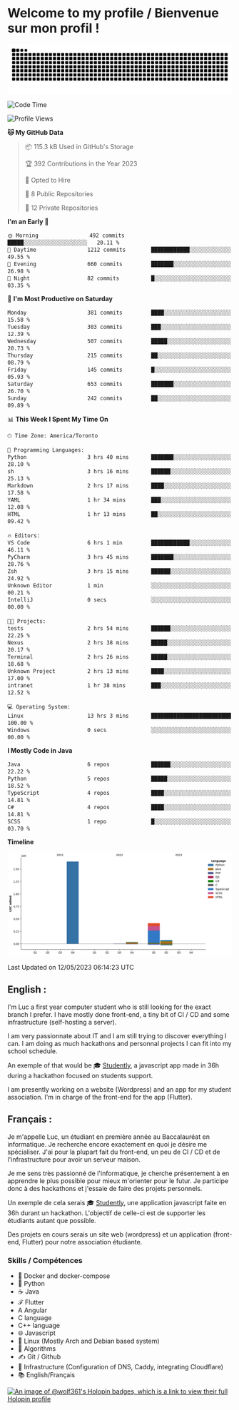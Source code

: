 # Welcome to my profile / Bienvenue sur mon profil !

![snake gif](https://github.com/wolf-361/wolf-361/blob/output/github-contribution-grid-snake.svg)

<!--START_SECTION:waka-->
![Code Time](http://img.shields.io/badge/Code%20Time-76%20hrs%205%20mins-blue)

![Profile Views](http://img.shields.io/badge/Profile%20Views-0-blue)

**🐱 My GitHub Data** 

> 📦 115.3 kB Used in GitHub's Storage 
 > 
> 🏆 392 Contributions in the Year 2023
 > 
> 💼 Opted to Hire
 > 
> 📜 8 Public Repositories 
 > 
> 🔑 12 Private Repositories 
 > 
**I'm an Early 🐤** 

```text
🌞 Morning                492 commits         █████░░░░░░░░░░░░░░░░░░░░   20.11 % 
🌆 Daytime                1212 commits        ████████████░░░░░░░░░░░░░   49.55 % 
🌃 Evening                660 commits         ███████░░░░░░░░░░░░░░░░░░   26.98 % 
🌙 Night                  82 commits          █░░░░░░░░░░░░░░░░░░░░░░░░   03.35 % 
```
📅 **I'm Most Productive on Saturday** 

```text
Monday                   381 commits         ████░░░░░░░░░░░░░░░░░░░░░   15.58 % 
Tuesday                  303 commits         ███░░░░░░░░░░░░░░░░░░░░░░   12.39 % 
Wednesday                507 commits         █████░░░░░░░░░░░░░░░░░░░░   20.73 % 
Thursday                 215 commits         ██░░░░░░░░░░░░░░░░░░░░░░░   08.79 % 
Friday                   145 commits         █░░░░░░░░░░░░░░░░░░░░░░░░   05.93 % 
Saturday                 653 commits         ███████░░░░░░░░░░░░░░░░░░   26.70 % 
Sunday                   242 commits         ██░░░░░░░░░░░░░░░░░░░░░░░   09.89 % 
```


📊 **This Week I Spent My Time On** 

```text
🕑︎ Time Zone: America/Toronto

💬 Programming Languages: 
Python                   3 hrs 40 mins       ███████░░░░░░░░░░░░░░░░░░   28.10 % 
sh                       3 hrs 16 mins       ██████░░░░░░░░░░░░░░░░░░░   25.13 % 
Markdown                 2 hrs 17 mins       ████░░░░░░░░░░░░░░░░░░░░░   17.58 % 
YAML                     1 hr 34 mins        ███░░░░░░░░░░░░░░░░░░░░░░   12.08 % 
HTML                     1 hr 13 mins        ██░░░░░░░░░░░░░░░░░░░░░░░   09.42 % 

🔥 Editors: 
VS Code                  6 hrs 1 min         ████████████░░░░░░░░░░░░░   46.11 % 
PyCharm                  3 hrs 45 mins       ███████░░░░░░░░░░░░░░░░░░   28.76 % 
Zsh                      3 hrs 15 mins       ██████░░░░░░░░░░░░░░░░░░░   24.92 % 
Unknown Editor           1 min               ░░░░░░░░░░░░░░░░░░░░░░░░░   00.21 % 
IntelliJ                 0 secs              ░░░░░░░░░░░░░░░░░░░░░░░░░   00.00 % 

🐱‍💻 Projects: 
tests                    2 hrs 54 mins       ██████░░░░░░░░░░░░░░░░░░░   22.25 % 
Nexus                    2 hrs 38 mins       █████░░░░░░░░░░░░░░░░░░░░   20.17 % 
Terminal                 2 hrs 26 mins       █████░░░░░░░░░░░░░░░░░░░░   18.68 % 
Unknown Project          2 hrs 13 mins       ████░░░░░░░░░░░░░░░░░░░░░   17.00 % 
intranet                 1 hr 38 mins        ███░░░░░░░░░░░░░░░░░░░░░░   12.52 % 

💻 Operating System: 
Linux                    13 hrs 3 mins       █████████████████████████   100.00 % 
Windows                  0 secs              ░░░░░░░░░░░░░░░░░░░░░░░░░   00.00 % 
```

**I Mostly Code in Java** 

```text
Java                     6 repos             ██████░░░░░░░░░░░░░░░░░░░   22.22 % 
Python                   5 repos             █████░░░░░░░░░░░░░░░░░░░░   18.52 % 
TypeScript               4 repos             ████░░░░░░░░░░░░░░░░░░░░░   14.81 % 
C#                       4 repos             ████░░░░░░░░░░░░░░░░░░░░░   14.81 % 
SCSS                     1 repo              █░░░░░░░░░░░░░░░░░░░░░░░░   03.70 % 
```



**Timeline**

![Lines of Code chart](https://raw.githubusercontent.com/wolf-361/wolf-361/main/assets/bar_graph.png)


 Last Updated on 12/05/2023 06:14:23 UTC
<!--END_SECTION:waka-->

## English : 

I'm Luc a first year computer student who is still looking for the exact branch I prefer. I have mostly done front-end, a tiny bit of CI / CD and some infrastructure (self-hosting a server).

I am very passionnate about IT and I am still trying to discover everything I can. I am doing as much hackathons and personnal projects I can fit into my school schedule.

An exemple of that would be 🎓 [Studently](https://github.com/wolf-361/Studently-CodeJam12), a javascript app made in 36h during a hackathon focused on students support.

I am presently working on a website (Wordpress) and an app for my student association. I'm in charge of the front-end for the app (Flutter).

## Français :

Je m'appelle Luc, un étudiant en première année au Baccalauréat en informatique. Je recherche encore exactement en quoi je désire me spécialiser. J'ai pour la plupart fait du front-end, un peu de CI / CD et de l'infrastructure pour avoir un serveur maison.

Je me sens très passionné de l'informatique, je cherche présentement à en apprendre le plus possible pour mieux m'orienter pour le futur. Je participe donc à des hackathons et j'essaie de faire des projets personnels.

Un exemple de cela serais 🎓 [Studently](https://github.com/wolf-361/Studently-CodeJam12), une application javascript faite en 36h durant un hackathon. L'objectif de celle-ci est de supporter les étudiants autant que possible.

Des projets en cours serais un site web (wordpress) et un application (front-end, Flutter) pour notre association étudiante.

###  Skills / Compétences

* 🐋 Docker and docker-compose
* 🐍 Python
* ☕ Java
* ℱ Flutter
* A Angular
* C language
* C++ language
* 🌐 Javascript
* 🐧 Linux (Mostly Arch and Debian based system)
* 🧩 Algorithms
* ✍️ Git / Github
* 📜 Infrastructure (Configuration of DNS, Caddy, integrating Cloudflare)
* 📚 English/Français

[![An image of @wolf361's Holopin badges, which is a link to view their full Holopin profile](https://holopin.me/wolf361)](https://holopin.io/@wolf361)


